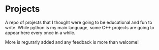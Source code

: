 # Projects
A repo of projects that I thought were going to be educational and fun to write.
While python is my main language, some C++ projects are going to appear here every once in a while.

More is regurarly added and any feedback is more than welcome!
